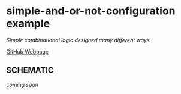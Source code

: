 # simple-and-or-not-configuration example

_Simple combinational logic designed many different ways._

[GitHub Webpage](https://jeffdecola.github.io/my-systemverilog-examples/)

## SCHEMATIC

_coming soon_
